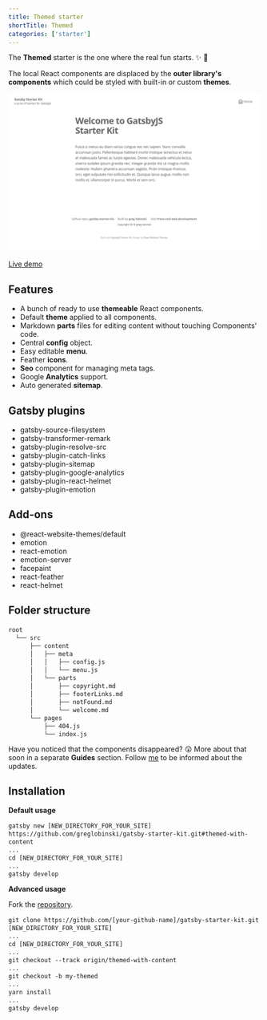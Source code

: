 ```yaml
---
title: Themed starter
shortTitle: Themed
categories: ['starter']
---
```


The **Themed** starter is the one where the real fun starts. :sparkles: :tada:

The local React components are displaced by the **outer library's components** which could be styled with built-in or custom **themes**.

![gatsby-starter-kit-themed](./gatsby-starter-kit-themed.png)

<a class="demoLink"  target="_blank" href="https://gatsby-starter-kit-themed.netlify.com">Live demo</a>

## Features

- A bunch of ready to use **themeable** React components.
- Default **theme** applied to all components.
- Markdown **parts** files for editing content without touching Components' code.
- Central **config** object.
- Easy editable **menu**.
- Feather **icons**.
- **Seo** component for managing meta tags.
- Google **Analytics** support.
- Auto generated **sitemap**.

## Gatsby plugins

- gatsby-source-filesystem
- gatsby-transformer-remark
- gatsby-plugin-resolve-src
- gatsby-plugin-catch-links
- gatsby-plugin-sitemap
- gatsby-plugin-google-analytics
- gatsby-plugin-react-helmet
- gatsby-plugin-emotion

## Add-ons

- @react-website-themes/default
- emotion
- react-emotion
- emotion-server
- facepaint
- react-feather
- react-helmet

## Folder structure

```
root
  └── src
      ├── content
      │   ├── meta
      │   │   ├── config.js
      │   │   └── menu.js
      │   └── parts
      │       ├── copyright.md
      │       ├── footerLinks.md
      │       ├── notFound.md
      │       └── welcome.md
      └── pages
          ├── 404.js
          └── index.js
```

Have you noticed that the components disappeared? :astonished: More about that soon in a separate **Guides** section. Follow [me](https://twitter.com/greglobinski) to be informed about the updates.

## Installation

**Default usage**

```shell
gatsby new [NEW_DIRECTORY_FOR_YOUR_SITE] https://github.com/greglobinski/gatsby-starter-kit.git#themed-with-content
...
cd [NEW_DIRECTORY_FOR_YOUR_SITE]
...
gatsby develop
```

**Advanced usage**

Fork the [repository](https://github.com/greglobinski/gatsby-starter-kit).

```shell
git clone https://github.com/[your-github-name]/gatsby-starter-kit.git [NEW_DIRECTORY_FOR_YOUR_SITE]
...
cd [NEW_DIRECTORY_FOR_YOUR_SITE]
...
git checkout --track origin/themed-with-content
...
git checkout -b my-themed
...
yarn install
...
gatsby develop
```
